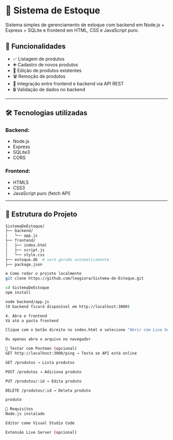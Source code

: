 # 🧾 Sistema de Estoque

Sistema simples de gerenciamento de estoque com backend em Node.js + Express + SQLite e frontend em HTML, CSS e JavaScript puro.

## 🚀 Funcionalidades

- ✅ Listagem de produtos
- ➕ Cadastro de novos produtos
- 📝 Edição de produtos existentes
- 🗑️ Remoção de produtos
- 🔗 Integração entre frontend e backend via API REST
- 🔒 Validação de dados no backend

---

## 🛠 Tecnologias utilizadas

### Backend:
- Node.js
- Express
- SQLite3
- CORS

### Frontend:
- HTML5
- CSS3
- JavaScript puro (fetch API)

---

## 📁 Estrutura do Projeto

```bash
SistemaDeEstoque/
├── backend/
│   └── app.js
├── frontend/
│   ├── index.html
│   ├── script.js
│   └── style.css
├── estoque.db  # será gerado automaticamente
├── package.json

⚙️ Como rodar o projeto localmente
git clone https://github.com/leogiora/Sistema-de-Estoque.git

cd SistemaDeEstoque
npm install

node backend/app.js
(O backend ficará disponível em http://localhost:3000)

4. Abra o frontend
Vá até a pasta frontend

Clique com o botão direito no index.html e selecione "Abrir com Live Server"

Ou apenas abra o arquivo no navegador

🧪 Testar com Postman (opcional)
GET http://localhost:3000/ping → Testa se API está online

GET /produtos → Lista produtos

POST /produtos → Adiciona produto

PUT /produtos/:id → Edita produto

DELETE /produtos/:id → Deleta produto

produto

📌 Requisitos
Node.js instalado

Editor como Visual Studio Code

Extensão Live Server (opcional)


